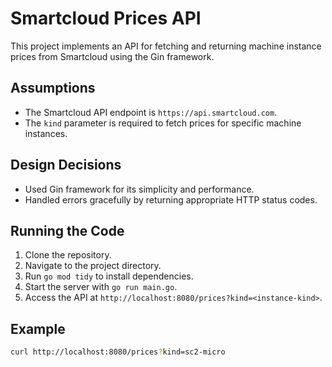 # Smartcloud Prices API

This project implements an API for fetching and returning machine instance prices from Smartcloud using the Gin framework.

## Assumptions
- The Smartcloud API endpoint is `https://api.smartcloud.com`.
- The `kind` parameter is required to fetch prices for specific machine instances.

## Design Decisions
- Used Gin framework for its simplicity and performance.
- Handled errors gracefully by returning appropriate HTTP status codes.

## Running the Code
1. Clone the repository.
2. Navigate to the project directory.
3. Run `go mod tidy` to install dependencies.
4. Start the server with `go run main.go`.
5. Access the API at `http://localhost:8080/prices?kind=<instance-kind>`.

## Example
```sh
curl http://localhost:8080/prices?kind=sc2-micro
